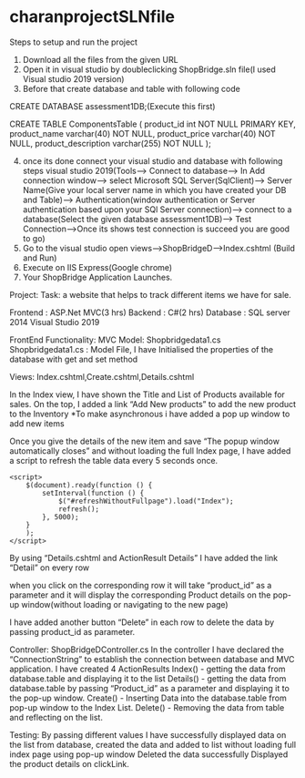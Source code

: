 # charanprojectSLNfile
Steps to setup and run the project

1. Download all the files from the given URL
2. Open it in visual studio by doubleclicking ShopBridge.sln file(I used Visual studio 2019 version)
3. Before that create database and table with following code

CREATE DATABASE assessment1DB;(Execute this first)

CREATE TABLE ComponentsTable (
    product_id int NOT NULL PRIMARY KEY,
    product_name varchar(40) NOT NULL,
    product_price varchar(40) NOT NULL,
    product_description varchar(255) NOT NULL
);

4. once its done connect your visual studio and database with following steps 
visual studio 2019(Tools--> Connect to database--> In Add connection window--> select Microsoft SQL Server(SqlClient)-->
Server Name(Give your local server name in which you have created your DB and Table)-->
Authentication(window authentication or Server authentication based upon your SQl Server connection)-->
connect to a database(Select the given database assessment1DB)-->
Test Connection-->Once its shows test connection is succeed you are good to go)
5. Go to the visual studio open views-->ShopBridgeD-->Index.cshtml (Build and Run)
5. Execute on IIS Express(Google chrome)
6. Your ShopBridge Application Launches.

Project:
Task: a website that helps to track different items we have for sale.

Frontend : ASP.Net MVC(3 hrs) Backend : C#(2 hrs) Database : SQL server 2014 Visual Studio 2019

FrontEnd Functionality: MVC Model: Shopbridgedata1.cs Shopbridgedata1.cs : Model File, I have Initialised the properties of the database with get and set method

Views: Index.cshtml,Create.cshtml,Details.cshtml

In the Index view, I have shown the Title and List of Products available for sales. On the top, I added a link “Add New products” to add the new product to the Inventory *To make asynchronous i have added a pop up window to add new items

Once you give the details of the new item and save “The popup window automatically closes” and without loading the full Index page, I have added a script to refresh the table data every 5 seconds once.

<script src="~/Scripts/jquery-3.4.1.min.js"></script>
    <script>
        $(document).ready(function () {
            setInterval(function () {
                $("#refreshWithoutFullpage").load("Index");
                refresh();
            }, 5000);
        }
        );
    </script>
By using “Details.cshtml and ActionResult Details” I have added the link “Detail” on every row

when you click on the corresponding row it will take “product_id” as a parameter and it will display the corresponding Product details on the pop-up window(without loading or navigating to the new page)

I have added another button “Delete” in each row to delete the data by passing product_id as parameter.

Controller: ShopBridgeDController.cs In the controller I have declared the “ConnectionString” to establish the connection between database and MVC application. I have created 4 ActionResults Index() - getting the data from database.table and displaying it to the list Details() - getting the data from database.table by passing “Product_id” as a parameter and displaying it to the pop-up window. Create() - Inserting Data into the database.table from pop-up window to the Index List. Delete() - Removing the data from table and reflecting on the list.

Testing: By passing different values I have successfully displayed data on the list from database, created the data and added to list without loading full index page using pop-up window Deleted the data successfully Displayed the product details on clickLink.

